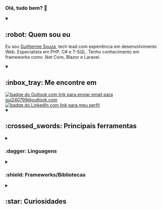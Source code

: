 ### Olá, tudo bem? :metal:

<details open>
  <summary><h2>:robot: Quem sou eu</h2></summary>
  <p>Eu sou <a href="https://www.linkedin.com/in/guilherme-souza-7813491a4/" target="_blank">Guilherme Souza</a>, tech lead com experiência em desenvolvimento Web. Especialista em PHP, C# e T-SQL. Tenho conhecimento em frameworks como .Net Core, Blazor e Laravel.</p>
</details>

<details open>
  <summary><h2>:inbox_tray: Me encontre em</h2></summary>
  <a href="mailto:gui240799@outlook.com" target="_blank">
    <img src="https://img.shields.io/badge/Outlook-0078D4?style=for-the-badge&logo=microsoft-outlook&logoColor=white" 
      target="_blank" 
      alt="badge do Outlook com link para enviar email para gui240799@outlook.com"/>
  </a>
  <a href="https://www.linkedin.com/in/guilherme-souza-7813491a4/" target="_blank">
    <img src="https://img.shields.io/badge/LinkedIn-0077B5?style=for-the-badge&logo=linkedin&logoColor=white" 
      target="_blank" 
      alt="badge do LinkedIn com link para meu perfil"/>
  </a>
</details>
 
<details open>
   <summary><h2>:crossed_swords: Principais ferramentas</h2></summary>
  <details>
    <summary><h3>:dagger: Linguagens</h3></summary>
    <a href="https://learn.microsoft.com/pt-br/dotnet/csharp/" target="_blank"> 
      <img src="https://raw.githubusercontent.com/devicons/devicon/master/icons/csharp/csharp-original.svg" 
        alt="csharp" 
        width="40" 
        height="40"/> 
    </a>
    <a href="https://developer.mozilla.org/pt-BR/docs/Web/JavaScript" target="_blank"> 
      <img src="https://raw.githubusercontent.com/devicons/devicon/master/icons/javascript/javascript-original.svg" 
        alt="javascript" 
        width="40" 
        height="40"/> 
    </a>   
    <a href="https://developer.mozilla.org/pt-BR/docs/Web/HTML" target="_blank"> 
      <img src="https://raw.githubusercontent.com/devicons/devicon/master/icons/html5/html5-original-wordmark.svg" 
        alt="html" 
        width="40" 
        height="40"/> 
    </a> 
    <a href="https://developer.mozilla.org/pt-BR/docs/Web/CSS" target="_blank"> 
      <img src="https://raw.githubusercontent.com/devicons/devicon/master/icons/css3/css3-original-wordmark.svg" 
        alt="css3" 
        width="40" 
        height="40"/> 
    </a>
    <a href="https://www.php.net/" target="_blank"> 
      <img src="https://raw.githubusercontent.com/devicons/devicon/master/icons/php/php-original.svg" 
        alt="php" 
        width="40" 
        height="40"/> 
    </a>
    <a href="https://www.mysql.com/" target="_blank"> 
      <img src="https://raw.githubusercontent.com/devicons/devicon/master/icons/mysql/mysql-original-wordmark.svg" 
        alt="mysql" 
        width="40" 
        height="40"/> 
    </a>
    <a href="https://www.oracle.com/database/technologies/appdev/plsql.html" target="_blank"> 
      <img src="https://raw.githubusercontent.com/devicons/devicon/master/icons/oracle/oracle-original.svg" 
        alt="oracle" 
        width="40" 
        height="40"/> 
    </a>
  </details>
  <details>
    <summary><h3>:shield: Frameworks/Bibliotecas</h3></summary>
    <a href="https://learn.microsoft.com/en-us/dotnet/" target="_blank"> 
      <img src="https://raw.githubusercontent.com/devicons/devicon/master/icons/dotnetcore/dotnetcore-original.svg" 
        alt=".net core" 
        width="40" 
        height="40"/> 
    </a>
    <a href="https://blazor.net/" target="_blank"> 
      <img src="https://raw.githubusercontent.com/devicons/devicon/master/icons/dotnetcore/dotnetcore-original.svg" 
        alt="blazor" 
        width="40" 
        height="40"/> 
    </a>
    <a href="https://laravel.com/" target="_blank"> 
      <img src="https://raw.githubusercontent.com/devicons/devicon/master/icons/laravel/laravel-plain-wordmark.svg" 
        alt="laravel" 
        width="40" 
        height="40"/> 
    </a>
  </details>
</details>

<details>
  <summary><h2>:star: Curiosidades</h2></summary>

  <details>
    <summary><h2>:heart_eyes: Animais de estimação amados</h2></summary>
    <ul>
      <li>:black_cat: Gaia :latin_cross: (2023)</li>
      <li>:black_cat: Eddie</li>
      <li>:dog: Kiki</li>
    </ul>
  </details>
</details>
